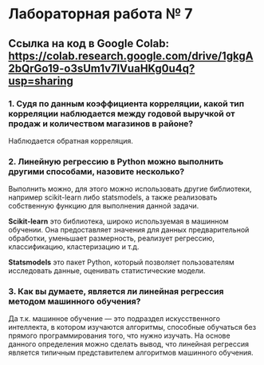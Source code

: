 # Лабораторная работа № 7
## Ссылка на код в Google Colab: https://colab.research.google.com/drive/1gkgA2bQrGo19-o3sUm1v7lVuaHKg0u4q?usp=sharing

### 1. Судя по данным коэффициента корреляции, какой тип корреляции наблюдается между годовой выручкой от продаж и количеством магазинов в районе?

Наблюдается обратная корреляция.

### 2. Линейную регрессию в Python можно выполнить другими способами, назовите несколько?

Выполнить можно, для этого можно использовать другие библиотеки, например scikit-learn либо statsmodels, а также реализовать собственную функцию для выполнения данной задачи.

**Scikit-learn** это библиотека, широко используемая в машинном обучении. Она предоставляет значения для данных предварительной обработки, уменьшает размерность, реализует регрессию, классификацию, кластеризацию и т.д.

**Statsmodels** это пакет Python, который позволяет пользователям исследовать данные, оценивать статистические модели.

### 3. Как вы думаете, является ли линейная регрессия методом машинного обучения?

Да т.к. машинное обучение — это подраздел искусственного интеллекта, в котором изучаются алгоритмы, способные обучаться без прямого программирования того, что нужно изучать. На основе данного определения можно сделать вывод, что линейная регрессия является типичным представителем алгоритмов машинного обучения.